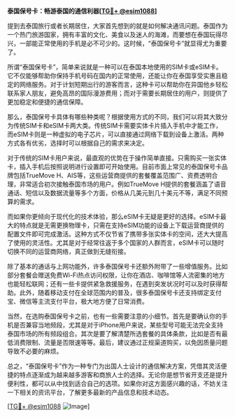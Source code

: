 **泰国保号卡：畅游泰国的通信利器[[TG💪+ @esim1088](https://t.me/s/esim1088)]**

提到去泰国旅行或者长期居住，大家首先想到的就是如何解决通讯问题。泰国作为一个热门旅游国家，拥有丰富的文化、美食以及迷人的海滩，而要想在泰国玩得尽兴，一部能正常使用的手机是必不可少的。这时候，“泰国保号卡”就显得尤为重要了。

所谓“泰国保号卡”，简单来说就是一种可以在泰国本地使用的SIM卡或eSIM卡。它不仅能够帮助你保持手机号码在国内的正常使用，还能让你在泰国享受实惠且稳定的网络服务。对于计划短期出行的游客而言，这种卡可以帮助你在异国他乡轻松联系家人朋友，避免高昂的国际漫游费用；而对于需要长期居住的用户，则提供了更加稳定和便捷的通信保障。

那么，泰国保号卡具体有哪些种类呢？根据使用方式的不同，我们可以将其大致分为传统SIM卡和eSIM卡两大类。传统SIM卡需要实体卡片插入手机中才能工作，而eSIM卡则是一种虚拟的电子芯片，可以直接通过网络下载到设备上激活。两种方式各有优劣，选择时可以根据自己的需求来决定。

对于传统的SIM卡用户来说，最直观的优势在于操作简单直接。只需购买一张实体卡，插入手机后按照说明进行设置即可开始使用。目前市面上常见的泰国保号卡品牌包括TrueMove H、AIS等，这些运营商提供的套餐覆盖范围广、资费透明合理，非常适合初次接触泰国市场的用户。例如TrueMove H提供的套餐涵盖了语音通话、短信以及数据流量等多个方面，价格从几美元到几十美元不等，满足不同预算的需求。

而如果你更倾向于现代化的技术体验，那么eSIM卡无疑是更好的选择。eSIM卡最大的特点就是无需更换物理卡，只需在支持eSIM功能的设备上下载运营商提供的配置文件即可完成激活。这种方式不仅节省了携带多张实体卡的空间，还大大提高了使用的灵活性。尤其是对于经常往返于多个国家的人群而言，eSIM卡可以随时切换不同的运营商网络，真正做到无缝衔接。

除了基本的通话与上网功能外，许多泰国保号卡还额外附带了一些增值服务。比如部分套餐会赠送免费Wi-Fi热点访问权限，让你在酒店、咖啡馆等人流密集的地方也能轻松联网；还有一些卡提供紧急救援服务，在遇到突发状况时可以及时获得帮助。此外，随着移动支付在全球范围内的普及，很多泰国保号卡还支持绑定支付宝、微信等主流支付平台，极大地方便了日常消费。

当然，在选购泰国保号卡之前，也有一些需要注意的小细节。首先是要确认你的手机是否兼容当地频段，尤其是对于iPhone用户来说，某些型号可能无法完全支持泰国市场的所有频段组合。其次是要了解清楚所选套餐的具体条款，比如是否有最低消费限制、流量是否限速等等。最后，建议通过正规渠道购买，以免因质量问题导致不必要的麻烦。

总之，“泰国保号卡”作为一种专门为出国人士设计的通信解决方案，凭借其灵活便捷的特点逐渐成为越来越多游客和商旅人士的选择。无论你是想节省开支还是提升便利性，都可以从中找到适合自己的选项。如果你对这方面感兴趣的话，不妨关注一下相关的资讯平台，了解更多最新的产品信息和技术动态。

[[TG💪+ @esim1088](https://t.me/s/esim1088) ![Image](https://i.postimg.cc/4NQfJmqS/Snipaste-2025-05-13-00-14-12.png)]